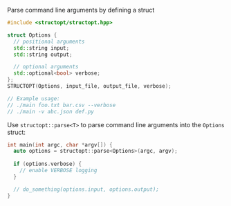 Parse command line arguments by defining a struct

```cpp
#include <structopt/structopt.hpp>

struct Options {
  // positional arguments
  std::string input;
  std::string output;

  // optional arguments
  std::optional<bool> verbose;
};
STRUCTOPT(Options, input_file, output_file, verbose);

// Example usage:
// ./main foo.txt bar.csv --verbose
// ./main -v abc.json def.py
```

Use `structopt::parse<T>` to parse command line arguments into the `Options` struct:

```cpp
int main(int argc, char *argv[]) {
  auto options = structopt::parse<Options>(argc, argv);
  
  if (options.verbose) {
    // enable VERBOSE logging
  }

  // do_something(options.input, options.output);
}
```
